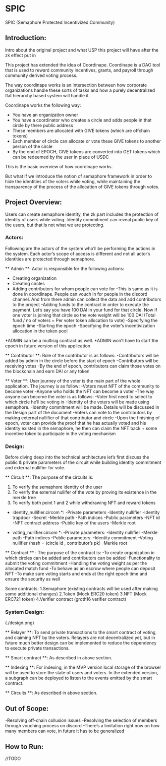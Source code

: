 # SPIC 

SPIC (Semaphore Protected Incentivized Community)

## Introduction:
Intro about the original project and what USP this project will have after the zk effect put in

This project has extended the idea of Coordinape. Coordinape is a DAO tool that is used to reward community incentives, grants, and payroll through community derived voting process. 

The way coordinape works is an intersection between how corporate organizations handle these sorts of tasks and how a purely decentralized flat hierarchy based system will handle it. 

Coordinape works the following way:
- You have an organization owner
- You have a coordinator who creates a circle and adds people in that circle by there public address
- These members are allocated with GIVE tokens (which are offchain tokens)
- Each member of circle can allocate or vote these GIVE tokens to another person of the circle
- By the end of EPOCH, GIVE tokens are converted into GET tokens which can be redeemed by the user in place of USDC

This is the basic overview of how coordinape works. 

But what if we introduce the notion of semaphore framework in order to hide the identities of the voters while voting, while maintaining the transparency of the process of the allocation of GIVE tokens through votes. 

## Project Overview:
Users can create semaphore identity, the zk part includes the protection of identity of users while voting. Identity commitment can reveal public key of the users, but that is not what we are protecting.

### Actors:
Following are the actors of the system who’ll be performing the actions in the system. Each actor’s scope of access is different and not all actor’s identities are protected through semaphore. 

** Admin **:
Actor is responsible for the following actions:
- Creating organization
- Creating circles
- Adding contributors for whom people can vote for
    -This is same as it is done in coordinape. People can vouch in for people in the discord channel. And from there admin can collect the data and add contributors to the project
-Adding funds to the contract in order to execute the payment. Let’s say you have 100 DAI in your fund for that circle. Now if one voter is joining that circle so the vote weight will be 100 DAI (Total fund / no of voters = Per voter token allocation to vote)
-Specifying the epoch time
-Starting the epoch
-Specifying the voter’s incentivization allocation in the token pool

*ADMIN can be a multisig contract as well.
*ADMIN won’t have to start the epoch in future version of this application 

** Contributor **:
Role of the contributor is as follows:
-Contributors will be added by admin in the circle before the start of epoch
-Contributors will be receiving votes 
-By the end of epoch, contributors can claim those votes on the blockchain and earn DAI or any token 

** Voter **:
User journey of the voter is the main part of the whole application. The journey is as follow:
-Voters must NFT of the community to become voter
-Anyone who holds the NFT can become a voter
-The way anyone can become the voter is as follows:
    -Voter first need to select to which circle he’ll be voting in
    -Identity of the voters will be made using semaphore. 
    -Identity commitment will be made. Details will be discussed in the Design part of the document
-Voters can vote to the contributors by making external nullifier of that contributor and circle
-Upon the finishing of epoch, voter can provide the proof that he has actually voted and his identity existed in the semaphore, he then can claim the NFT back + some incentive token to participate in the voting mechanism

### Design:
Before diving deep into the technical architecture let’s first discuss the public & private parameters of the circuit while building identity commitment and external nullifier for vote.

** Circuit **:
The purpose of the circuits is:
1. To verify the semaphore identity of the user
2. To verify the external nullifer of the vote by proving its existence in the merkle tree
3. To verify both point 1 and 2 while withdrawing NFT and reward tokens

* identity_nullifier.circom *:
-Private parameters
    -Identity nullifier
    -Identity trapdoor
    -Secret 
    -Merkle path
    -Path indices
-Public parameters
    -NFT id
    -NFT contract address
    -Public key of the users
    -Merkle root

* voting_nullifier.circom *:
-Private parameters:
    -Identity nullifier 
    -Merkle path
    -Path indices
-Public parameters:
    -Identity commitment
    -Voting nullifier (hash = (circle id , contributor’s pk)
    -Merkle root

** Contract ** :
The purpose of the contract is:
-To create organization in which circles can be added and contributors can be added
-Functionality to submit the voting commitment 
-Handling the voting weight as per the allocated match fund
-To behave as an escrow where people can deposit NFT 
-To make sure voting starts and ends at the right epoch time and ensure the security as well

Some contracts:
1.Semaphore (existing contracts will be used after making some additional changes)
2.Token (Mock ERC20 token)
3.NFT (Mock ERC721 token)
4.Verifier contract (groth16 verifier contract)

### System Design:

(./design.png)

** Relayer **:
To send private transactions to the smart contract of voting, and claiming NFT by the voters. Relayers are not decentralized yet, but in future much better design can be implemented to reduce the dependency to execute private transactions. 

** Smart contract **:
As described in above section.

** Indexing **:
For indexing, in the MVP version local storage of the browser will be used to store the state of users and voters. In the extended version, a subgraph can be deployed to listen to the events emitted by the smart contract.

** Circuits **:
As described in above section.

## Out of Scope:
-Resolving off-chain collusion issues
-Resolving the selection of members through vouching process on discord
-There’s a limitation right now on how many members can vote, in future it has to be generalized

## How to Run:
//TODO


